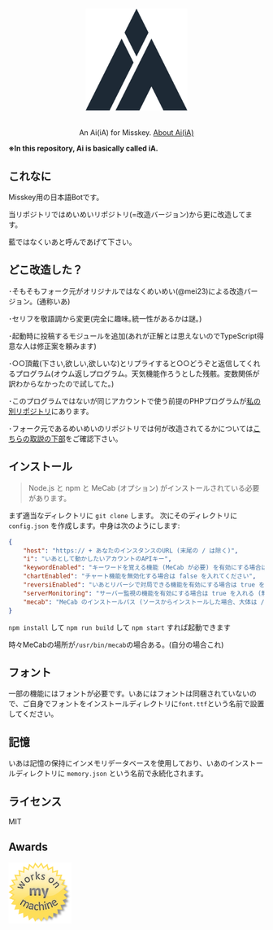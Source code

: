 <h1><p align="center"><img src="./ia.png" alt="いあ" height="200"></p></h1>
<p align="center">An Ai(iA) for Misskey. <a href="./torisetu.md">About Ai(iA)</a></p>

**※In this repository, Ai is basically called iA.**

## これなに
Misskey用の日本語Botです。

当リポジトリではめいめいリポジトリ(=改造バージョン)から更に改造してます。

藍ではなくいあと呼んであげて下さい。

## どこ改造した？

･そもそもフォーク元がオリジナルではなくめいめい(@mei23)による改造バージョン。(通称いあ)

･セリフを敬語調から変更(完全に趣味｡統一性があるかは謎｡)

･起動時に投稿するモジュールを追加(あれが正解とは思えないのでTypeScript得意な人は修正案を頼みます)

･○○頂戴(下さい,欲しい,欲しいな)とリプライすると○○どうぞと返信してくれるプログラム(オウム返しプログラム。天気機能作ろうとした残骸。変数関係が訳わからなかったので試してた。)

･このプログラムではないが同じアカウントで使う前提のPHPプログラムが[私の別リポジトリ](https://github.com/Leies-202/mis-php-list)にあります。

･フォーク元であるめいめいのリポジトリでは何が改造されてるかについては[こちらの取説の下部](https://github.com/Leies-202/ai/blob/myia/torisetu.md)をご確認下さい。
## インストール
> Node.js と npm と MeCab (オプション) がインストールされている必要があります。

まず適当なディレクトリに `git clone` します。
次にそのディレクトリに `config.json` を作成します。中身は次のようにします:
``` json
{
	"host": "https:// + あなたのインスタンスのURL (末尾の / は除く)",
	"i": "いあとして動かしたいアカウントのAPIキー",
	"keywordEnabled": "キーワードを覚える機能 (MeCab が必要) を有効にする場合は true を入れる (無効にする場合は false)",
	"chartEnabled": "チャート機能を無効化する場合は false を入れてください",
	"reversiEnabled": "いあとリバーシで対局できる機能を有効にする場合は true を入れる (無効にする場合は false)",
	"serverMonitoring": "サーバー監視の機能を有効にする場合は true を入れる (無効にする場合は false)",
	"mecab": "MeCab のインストールパス (ソースからインストールした場合、大体は /usr/local/bin/mecab)"
}
```
`npm install` して `npm run build` して `npm start` すれば起動できます

時々MeCabの場所が`/usr/bin/mecab`の場合ある。(自分の場合これ)

## フォント
一部の機能にはフォントが必要です。いあにはフォントは同梱されていないので、ご自身でフォントをインストールディレクトリに`font.ttf`という名前で設置してください。

## 記憶
いあは記憶の保持にインメモリデータベースを使用しており、いあのインストールディレクトリに `memory.json` という名前で永続化されます。

## ライセンス
MIT

## Awards
<img src="./WorksOnMyMachine.png" alt="Works on my machine" height="120">